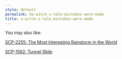 ```yaml
---
style: default
permalink: Xa-witch-s-tale-mistakes-were-made
title: a-witch-s-tale-mistakes-were-made
---
```

You may also like:

[SCP-2255: The Most Interesting Rainstorm in the World](http://scp-wiki.net/scp-2255)

[SCP-1562: Tunnel Slide](http://scp-wiki.net/scp-1562)
